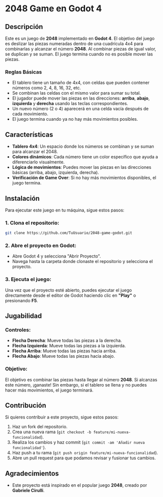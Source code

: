 # 2048 Game en Godot 4

## Descripción

Este es un juego de **2048** implementado en **Godot 4**. El objetivo del juego es deslizar las piezas numeradas dentro de una cuadrícula 4x4 para combinarlas y alcanzar el número **2048**. Al combinar piezas de igual valor, se duplican y se suman. El juego termina cuando no es posible mover las piezas.

### Reglas Básicas

- El tablero tiene un tamaño de 4x4, con celdas que pueden contener números como 2, 4, 8, 16, 32, etc.
- Se combinan las celdas con el mismo valor para sumar su total.
- El jugador puede mover las piezas en las direcciones: **arriba**, **abajo**, **izquierda** y **derecha** usando las teclas correspondientes.
- Un nuevo número (2 o 4) aparecerá en una celda vacía después de cada movimiento.
- El juego termina cuando ya no hay más movimientos posibles.

## Características

- **Tablero 4x4**: Un espacio donde los números se combinan y se suman para alcanzar el 2048.
- **Colores dinámicos**: Cada número tiene un color específico que ayuda a diferenciarlo visualmente.
- **Lógica de movimientos**: Puedes mover las piezas en las direcciones básicas (arriba, abajo, izquierda, derecha).
- **Verificación de Game Over**: Si no hay más movimientos disponibles, el juego termina.

## Instalación

Para ejecutar este juego en tu máquina, sigue estos pasos:

### 1. Clona el repositorio:

```bash
git clone https://github.com/TuUsuario/2048-game-godot.git
```

### 2. Abre el proyecto en Godot:

- Abre Godot 4 y selecciona "Abrir Proyecto".
- Navega hasta la carpeta donde clonaste el repositorio y selecciona el proyecto.

### 3. Ejecuta el juego:

Una vez que el proyecto esté abierto, puedes ejecutar el juego directamente desde el editor de Godot haciendo clic en **"Play"** o presionando **F5**.

## Jugabilidad

### Controles:

- **Flecha Derecha**: Mueve todas las piezas a la derecha.
- **Flecha Izquierda**: Mueve todas las piezas a la izquierda.
- **Flecha Arriba**: Mueve todas las piezas hacia arriba.
- **Flecha Abajo**: Mueve todas las piezas hacia abajo.

### Objetivo:

El objetivo es combinar las piezas hasta llegar al número **2048**. Si alcanzas este número, ¡ganaste! Sin embargo, si el tablero se llena y no puedes hacer más movimientos, el juego terminará.

## Contribución

Si quieres contribuir a este proyecto, sigue estos pasos:

1. Haz un fork del repositorio.
2. Crea una nueva rama (`git checkout -b feature/mi-nueva-funcionalidad`).
3. Realiza los cambios y haz commit (`git commit -am 'Añadir nueva funcionalidad'`).
4. Haz push a tu rama (`git push origin feature/mi-nueva-funcionalidad`).
5. Abre un pull request para que podamos revisar y fusionar tus cambios.

## Agradecimientos

- Este proyecto está inspirado en el popular juego **2048**, creado por **Gabriele Cirulli**.
